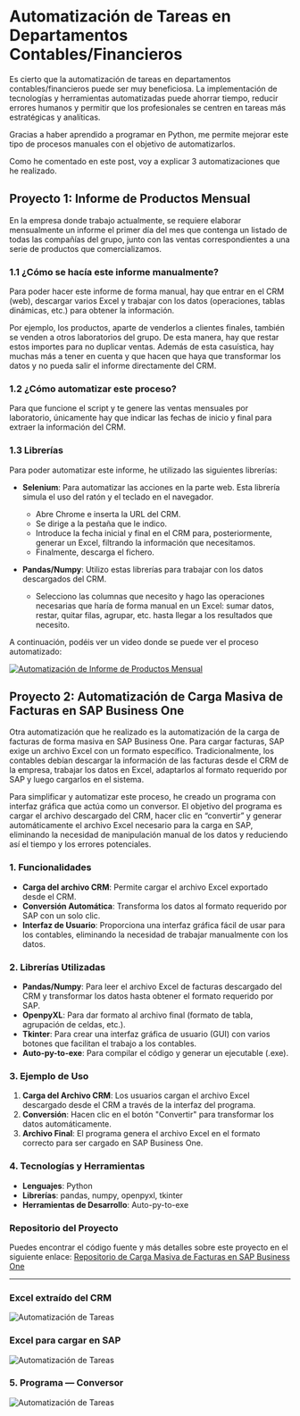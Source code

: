 # Automatización de Tareas en Departamentos Contables/Financieros

Es cierto que la automatización de tareas en departamentos contables/financieros puede ser muy beneficiosa. La implementación de tecnologías y herramientas automatizadas puede ahorrar tiempo, reducir errores humanos y permitir que los profesionales se centren en tareas más estratégicas y analíticas.

Gracias a haber aprendido a programar en Python, me permite mejorar este tipo de procesos manuales con el objetivo de automatizarlos.

Como he comentado en este post, voy a explicar 3 automatizaciones que he realizado.

## Proyecto 1: Informe de Productos Mensual

En la empresa donde trabajo actualmente, se requiere elaborar mensualmente un informe el primer día del mes que contenga un listado de todas las compañías del grupo, junto con las ventas correspondientes a una serie de productos que comercializamos.

### 1.1 ¿Cómo se hacía este informe manualmente?

Para poder hacer este informe de forma manual, hay que entrar en el CRM (web), descargar varios Excel y trabajar con los datos (operaciones, tablas dinámicas, etc.) para obtener la información. 

Por ejemplo, los productos, aparte de venderlos a clientes finales, también se venden a otros laboratorios del grupo. De esta manera, hay que restar estos importes para no duplicar ventas. Además de esta casuística, hay muchas más a tener en cuenta y que hacen que haya que transformar los datos y no pueda salir el informe directamente del CRM.

### 1.2 ¿Cómo automatizar este proceso?

Para que funcione el script y te genere las ventas mensuales por laboratorio, únicamente hay que indicar las fechas de inicio y final para extraer la información del CRM.

### 1.3 Librerías

Para poder automatizar este informe, he utilizado las siguientes librerías:

- **Selenium**: Para automatizar las acciones en la parte web. Esta librería simula el uso del ratón y el teclado en el navegador.
  - Abre Chrome e inserta la URL del CRM.
  - Se dirige a la pestaña que le indico.
  - Introduce la fecha inicial y final en el CRM para, posteriormente, generar un Excel, filtrando la información que necesitamos.
  - Finalmente, descarga el fichero.
  
- **Pandas/Numpy**: Utilizo estas librerías para trabajar con los datos descargados del CRM.
  - Selecciono las columnas que necesito y hago las operaciones necesarias que haría de forma manual en un Excel: sumar datos, restar, quitar filas, agrupar, etc. hasta llegar a los resultados que necesito.

A continuación, podéis ver un video donde se puede ver el proceso automatizado:

[![Automatización de Informe de Productos Mensual](https://img.youtube.com/vi/iPIPH-fp9_s/0.jpg)](https://youtu.be/iPIPH-fp9_s)

## Proyecto 2: Automatización de Carga Masiva de Facturas en SAP Business One

Otra automatización que he realizado es la automatización de la carga de facturas de forma masiva en SAP Business One. Para cargar facturas, SAP exige un archivo Excel con un formato específico. Tradicionalmente, los contables debían descargar la información de las facturas desde el CRM de la empresa, trabajar los datos en Excel, adaptarlos al formato requerido por SAP y luego cargarlos en el sistema.

Para simplificar y automatizar este proceso, he creado un programa con interfaz gráfica que actúa como un conversor. El objetivo del programa es cargar el archivo descargado del CRM, hacer clic en “convertir” y generar automáticamente el archivo Excel necesario para la carga en SAP, eliminando la necesidad de manipulación manual de los datos y reduciendo así el tiempo y los errores potenciales.

### 1. Funcionalidades

- **Carga del archivo CRM**: Permite cargar el archivo Excel exportado desde el CRM.
- **Conversión Automática**: Transforma los datos al formato requerido por SAP con un solo clic.
- **Interfaz de Usuario**: Proporciona una interfaz gráfica fácil de usar para los contables, eliminando la necesidad de trabajar manualmente con los datos.

### 2. Librerías Utilizadas

- **Pandas/Numpy**: Para leer el archivo Excel de facturas descargado del CRM y transformar los datos hasta obtener el formato requerido por SAP.
- **OpenpyXL**: Para dar formato al archivo final (formato de tabla, agrupación de celdas, etc.).
- **Tkinter**: Para crear una interfaz gráfica de usuario (GUI) con varios botones que facilitan el trabajo a los contables.
- **Auto-py-to-exe**: Para compilar el código y generar un ejecutable (.exe).

### 3. Ejemplo de Uso

1. **Carga del Archivo CRM**: Los usuarios cargan el archivo Excel descargado desde el CRM a través de la interfaz del programa.
2. **Conversión**: Hacen clic en el botón "Convertir" para transformar los datos automáticamente.
3. **Archivo Final**: El programa genera el archivo Excel en el formato correcto para ser cargado en SAP Business One.

### 4. Tecnologías y Herramientas

- **Lenguajes**: Python
- **Librerías**: pandas, numpy, openpyxl, tkinter
- **Herramientas de Desarrollo**: Auto-py-to-exe

### Repositorio del Proyecto

Puedes encontrar el código fuente y más detalles sobre este proyecto en el siguiente enlace:
[Repositorio de Carga Masiva de Facturas en SAP Business One](https://github.com/tu-usuario/carga-masiva-facturas-sap)

---


### Excel extraído del CRM
![Automatización de Tareas](https://github.com/adriansg1991/Automatizaciones/blob/main/1.png)


### Excel para cargar en SAP
![Automatización de Tareas](https://github.com/adriansg1991/Automatizaciones/blob/main/2.png)

### 5. Programa — Conversor
![Automatización de Tareas](https://github.com/adriansg1991/Automatizaciones/blob/main/3.png)
